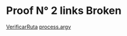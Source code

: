 # Proof N° 2 links Broken

[VerificarRuta](https://como.help/nodejs/javascript/como-verificar-si-un-archivo-existe-en-nodejs-asincronicamente/error)
[process.argv](https://www.youtube.com/watch?v=YGvrR-vzVaw/error)